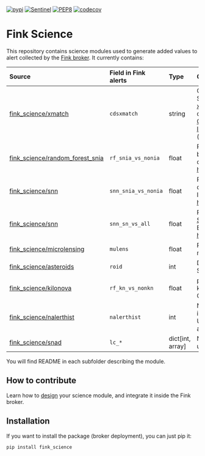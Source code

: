 [![pypi](https://img.shields.io/pypi/v/fink-science.svg)](https://pypi.python.org/pypi/fink-science)
[![Sentinel](https://github.com/astrolabsoftware/fink-science/workflows/Sentinel/badge.svg)](https://github.com/astrolabsoftware/fink-science/actions?query=workflow%3ASentinel)
[![PEP8](https://github.com/astrolabsoftware/fink-science/workflows/PEP8/badge.svg)](https://github.com/astrolabsoftware/fink-science/actions?query=workflow%3APEP8)
[![codecov](https://codecov.io/gh/astrolabsoftware/fink-science/branch/master/graph/badge.svg)](https://codecov.io/gh/astrolabsoftware/fink-science)

# Fink Science

This repository contains science modules used to generate added values to alert collected by the [Fink broker](https://github.com/astrolabsoftware/fink-broker). It currently contains:

| Source | Field in Fink alerts | Type | Contents |
|:---|:-----|:-------|:--------|
| [fink_science/xmatch](fink_science/xmatch)|`cdsxmatch` | string | Counterpart (cross-match) in the Simbad database using the [CDS xmatch service](http://cdsxmatch.u-strasbg.fr/xmatch). Contains also crossmatch to the [General Catalog of Variable Stars](http://www.sai.msu.su/groups/cluster/gcvs/gcvs/) and the [International Variable Star Index](https://www.aavso.org/vsx/) (not yet deployed) |
| [fink_science/random_forest_snia](fink_science/random_forest_snia)| `rf_snia_vs_nonia` | float | Probability to be a rising SNe Ia based on Random Forest classifier (1 is SN Ia). Based on https://arxiv.org/abs/2111.11438 |
| [fink_science/snn](fink_science/snn)| `snn_snia_vs_nonia` | float | Probability to be a SNe Ia based on [SuperNNova](https://supernnova.readthedocs.io/en/latest/) classifier (1 is SN Ia). Based on https://arxiv.org/abs/1901.06384 |
| [fink_science/snn](fink_science/snn)| `snn_sn_vs_all` | float | Probability to be a SNe based on [SuperNNova](https://supernnova.readthedocs.io/en/latest/) classifier (1 is SNe). Based on https://arxiv.org/abs/1901.06384 |
| [fink_science/microlensing](fink_science/microlensing)| `mulens`| float | Probability score to be a microlensing event by [LIA](https://github.com/dgodinez77/LIA) |
| [fink_science/asteroids](fink_science/asteroids)| `roid` | int | Determine if the alert is a Solar System object |
| [fink_science/kilonova](fink_science/kilonova)| `rf_kn_vs_nonkn` | float | probability of an alert to be a kilonova using a Random Forest Classifier (binary classification). |
| [fink_science/nalerthist](fink_science/nalerthist)| `nalerthist` | int | Number of detections contained in each alert (current+history). Upper limits are not taken into account. |
| [fink_science/snad](fink_science/snad)| `lc_*` | dict[int, array<double>] | Numerous [light curve features](https://arxiv.org/pdf/2012.01419.pdf#section.A1) used in astrophysics. |

You will find README in each subfolder describing the module.

## How to contribute

Learn how to [design](tutorial/) your science module, and integrate it inside the Fink broker.

## Installation

If you want to install the package (broker deployment), you can just pip it:

```
pip install fink_science
```
